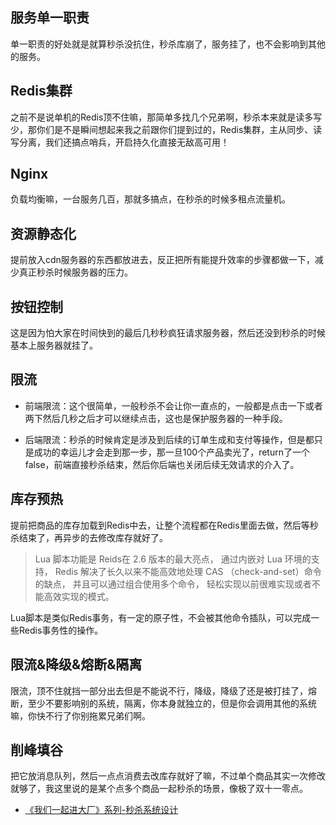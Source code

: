## 服务单一职责

单一职责的好处就是就算秒杀没抗住，秒杀库崩了，服务挂了，也不会影响到其他的服务。

## Redis集群

之前不是说单机的Redis顶不住嘛，那简单多找几个兄弟啊，秒杀本来就是读多写少，那你们是不是瞬间想起来我之前跟你们提到过的，Redis集群，主从同步、读写分离，我们还搞点哨兵，开启持久化直接无敌高可用！

## Nginx

负载均衡嘛，一台服务几百，那就多搞点，在秒杀的时候多租点流量机。

## 资源静态化

提前放入cdn服务器的东西都放进去，反正把所有能提升效率的步骤都做一下，减少真正秒杀时候服务器的压力。

## 按钮控制

这是因为怕大家在时间快到的最后几秒秒疯狂请求服务器，然后还没到秒杀的时候基本上服务器就挂了。

## 限流

- 前端限流：这个很简单，一般秒杀不会让你一直点的，一般都是点击一下或者两下然后几秒之后才可以继续点击，这也是保护服务器的一种手段。

- 后端限流：秒杀的时候肯定是涉及到后续的订单生成和支付等操作，但是都只是成功的幸运儿才会走到那一步，那一旦100个产品卖光了，return了一个false，前端直接秒杀结束，然后你后端也关闭后续无效请求的介入了。

## 库存预热

提前把商品的库存加载到Redis中去，让整个流程都在Redis里面去做，然后等秒杀结束了，再异步的去修改库存就好了。

> Lua 脚本功能是 Reids在 2.6 版本的最大亮点， 通过内嵌对 Lua 环境的支持， Redis 解决了长久以来不能高效地处理 CAS （check-and-set）命令的缺点， 并且可以通过组合使用多个命令， 轻松实现以前很难实现或者不能高效实现的模式。
  
Lua脚本是类似Redis事务，有一定的原子性，不会被其他命令插队，可以完成一些Redis事务性的操作。

## 限流&降级&熔断&隔离

限流，顶不住就挡一部分出去但是不能说不行，降级，降级了还是被打挂了，熔断，至少不要影响别的系统，隔离，你本身就独立的，但是你会调用其他的系统嘛，你快不行了你别拖累兄弟们啊。

## 削峰填谷

把它放消息队列，然后一点点消费去改库存就好了嘛，不过单个商品其实一次修改就够了，我这里说的是某个点多个商品一起秒杀的场景，像极了双十一零点。


- [《我们一起进大厂》系列-秒杀系统设计](https://juejin.im/post/5dd09f5af265da0be72aacbd)